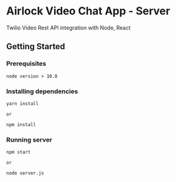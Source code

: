# Airlock Video Chat App - Server
Twilio Video Rest API integration with Node, React

## Getting Started

### Prerequisites
```
node version > 10.8
```

### Installing dependencies
```
yarn install

or

npm install
```

### Running server
```
npm start

or

node server.js
```